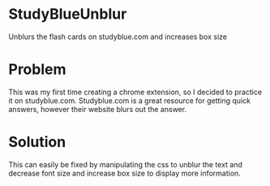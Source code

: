 # StudyBlueUnblur
Unblurs the flash cards on studyblue.com and increases box size   

# Problem
This was my first time creating a chrome extension, so I decided to practice it on studyblue.com. Studyblue.com is a great resource for getting quick answers, however their website blurs out the answer. 

# Solution
This can easily be fixed by manipulating the css to unblur the text and decrease font size and increase box size to display more information.
